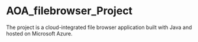 # AOA_filebrowser_Project
The project is a cloud-integrated file browser application built with Java and hosted on Microsoft Azure. 
